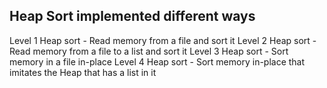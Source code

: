 <h2>Heap Sort implemented different ways</h2>
Level 1 Heap sort - Read memory from a file and sort it
Level 2 Heap sort - Read memory from a file to a list and sort it
Level 3 Heap sort - Sort memory in a file in-place
Level 4 Heap sort - Sort memory in-place that imitates the Heap that has a list in it
